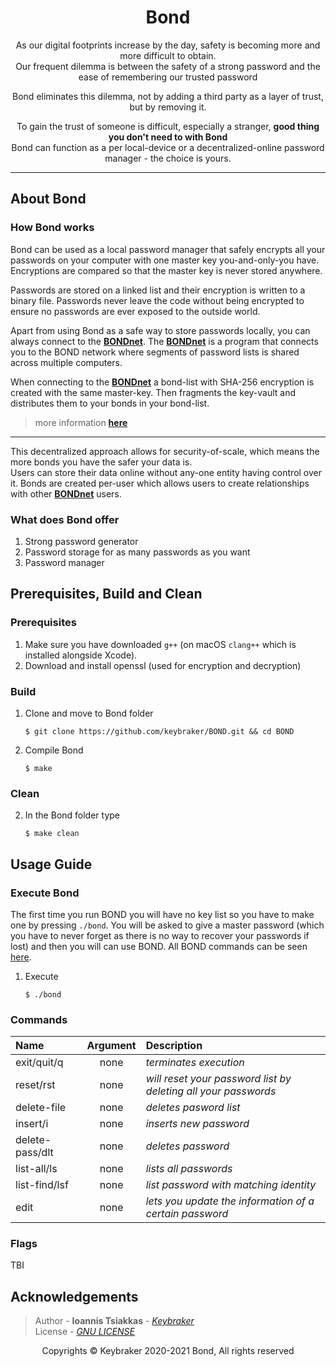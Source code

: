 <div id="1">
  
<h1 align="center">Bond</h1>

<p align="center">
  As our digital footprints increase by the day, safety is becoming more and more difficult to obtain.<br>
  Our frequent dilemma is between the safety of a strong password and the ease of remembering our trusted password
</p>

<p align="center">
  Bond eliminates this dilemma, not by adding a third party as a layer of trust, but by removing it.
</p>

<p align="center">
  To gain the trust of someone is difficult, especially a stranger, <b>good thing you don't need to with Bond</b><br>
  Bond can function as a per local-device or a decentralized-online password manager - the choice is yours.<br>
</p>

---

## About Bond

### How Bond works
Bond can be used as a local password manager that safely encrypts all your passwords on your computer with one master key you-and-only-you have. Encryptions are compared so that the master key is never stored anywhere.

Passwords are stored on a linked list and their encryption is written to a binary file. Passwords never leave the code without being encrypted to ensure no passwords are ever exposed to the outside world.

Apart from using Bond as a safe way to store passwords locally, you can always connect to the [**BONDnet**](https://github.com/keybraker/BONDnet). The [**BONDnet**](https://github.com/keybraker/BONDnet) is a program that connects you to the BOND network where segments of password lists is shared across multiple computers.

When connecting to the [**BONDnet**](https://github.com/keybraker/BONDnet) a bond-list with SHA-256 encryption is created with the same master-key. Then fragments the key-vault and distributes them to your bonds in your bond-list.
> more information [**here**](https://github.com/keybraker/BONDnet)

---

This decentralized approach allows for security-of-scale, which means the more bonds 
you have the safer your data is.<br>
Users can store their data online without any-one entity having control over it. 
Bonds are created per-user which allows users to create 
relationships with other [**BONDnet**](https://github.com/keybraker/BONDnet) users.

### What does Bond offer
1. Strong password generator
2. Password storage for as many passwords as you want
3. Password manager

## Prerequisites, Build and Clean
  
### Prerequisites
1. Make sure you have downloaded `g++` (on macOS `clang++` which is installed alongside Xcode).
2. Download and install openssl (used for encryption and decryption)
  
### Build

1.  Clone and move to Bond folder

        $ git clone https://github.com/keybraker/BOND.git && cd BOND
        
2.  Compile Bond

        $ make
  
### Clean

2.  In the Bond folder type

        $ make clean

## Usage Guide

### Execute Bond
The first time you run BOND you will have no key list so you have to make one by pressing ```./bond```. You will be asked to give a master password (which you have to never forget as there is no way to recover your passwords if lost) and then you will can use BOND. All BOND commands can be seen [here](#3-2).

1.  Execute

        $ ./bond

### Commands

| Name            | Argument | Description                                                    |
| :-------------- | :------: | :------------------------------------------------------------- |
| exit/quit/q     |   none   | _terminates execution_                                         |
| reset/rst       |   none   | _will reset your password list by deleting all your passwords_ |
| delete-file     |   none   | _deletes pasword list_                                         |
| insert/i        |   none   | _inserts new password_                                         |
| delete-pass/dlt |   none   | _deletes password_                                             |
| list-all/ls     |   none   | _lists all passwords_                                          |
| list-find/lsf   |   none   | _list password with matching identity_                         |
| edit            |   none   | _lets you update the information of a certain password_        |

### Flags

TBI

## Acknowledgements

> Author - **Ioannis Tsiakkas** - _[Keybraker](https://github.com/keybraker)_<br>
> License - _[GNU LICENSE](http://www.gnu.org/philosophy/free-sw.html)_<br>

<p align="center">
  Copyrights © Keybraker 2020-2021 Bond, All rights reserved
</p>
